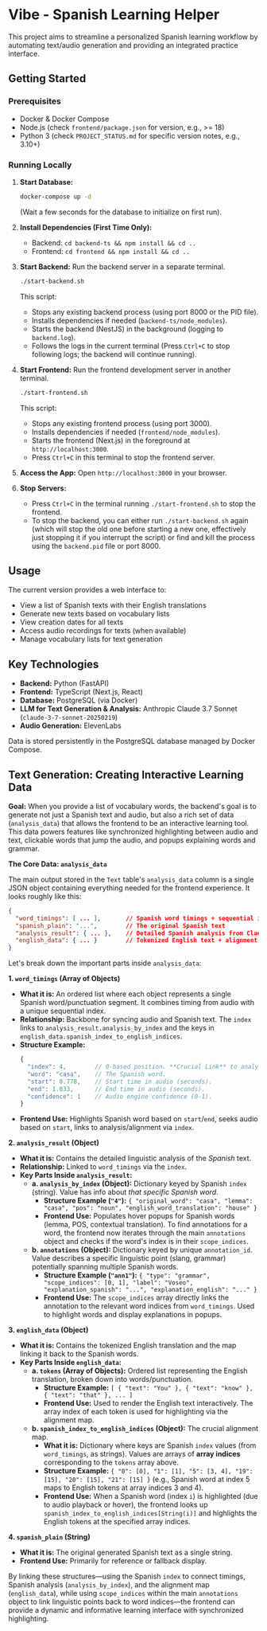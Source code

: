 # Vibe - Spanish Learning Helper

This project aims to streamline a personalized Spanish learning workflow by automating text/audio generation and providing an integrated practice interface.

## Getting Started

### Prerequisites

*   Docker & Docker Compose
*   Node.js (check `frontend/package.json` for version, e.g., >= 18)
*   Python 3 (check `PROJECT_STATUS.md` for specific version notes, e.g., 3.10+)

### Running Locally

1.  **Start Database:**
    ```bash
    docker-compose up -d
    ```
    (Wait a few seconds for the database to initialize on first run).

2.  **Install Dependencies (First Time Only):**
    *   Backend: `cd backend-ts && npm install && cd ..`
    *   Frontend: `cd frontend && npm install && cd ..`

3.  **Start Backend:** Run the backend server in a separate terminal.
    ```bash
    ./start-backend.sh 
    ```
    This script:
    *   Stops any existing backend process (using port 8000 or the PID file).
    *   Installs dependencies if needed (`backend-ts/node_modules`).
    *   Starts the backend (NestJS) in the background (logging to `backend.log`).
    *   Follows the logs in the current terminal (Press `Ctrl+C` to stop following logs; the backend will continue running).

4.  **Start Frontend:** Run the frontend development server in another terminal.
    ```bash
    ./start-frontend.sh
    ```
    This script:
    *   Stops any existing frontend process (using port 3000).
    *   Installs dependencies if needed (`frontend/node_modules`).
    *   Starts the frontend (Next.js) in the foreground at `http://localhost:3000`.
    *   Press `Ctrl+C` in this terminal to stop the frontend server.

5.  **Access the App:** Open `http://localhost:3000` in your browser.

6.  **Stop Servers:** 
    *   Press `Ctrl+C` in the terminal running `./start-frontend.sh` to stop the frontend.
    *   To stop the backend, you can either run `./start-backend.sh` again (which will stop the old one before starting a new one, effectively just stopping it if you interrupt the script) or find and kill the process using the `backend.pid` file or port 8000.

## Usage

The current version provides a web interface to:
*   View a list of Spanish texts with their English translations
*   Generate new texts based on vocabulary lists
*   View creation dates for all texts
*   Access audio recordings for texts (when available)
*   Manage vocabulary lists for text generation

## Key Technologies

*   **Backend:** Python (FastAPI)
*   **Frontend:** TypeScript (Next.js, React)
*   **Database:** PostgreSQL (via Docker)
*   **LLM for Text Generation & Analysis:** Anthropic Claude 3.7 Sonnet (`claude-3-7-sonnet-20250219`)
*   **Audio Generation:** ElevenLabs

Data is stored persistently in the PostgreSQL database managed by Docker Compose.

## Text Generation: Creating Interactive Learning Data

**Goal:** When you provide a list of vocabulary words, the backend's goal is to generate not just a Spanish text and audio, but also a rich set of data (`analysis_data`) that allows the frontend to be an interactive learning tool. This data powers features like synchronized highlighting between audio and text, clickable words that jump the audio, and popups explaining words and grammar.

**The Core Data: `analysis_data`**

The main output stored in the `Text` table's `analysis_data` column is a single JSON object containing everything needed for the frontend experience. It looks roughly like this:

```json
{
  "word_timings": [ ... ],       // Spanish word timings + sequential index
  "spanish_plain": "...",        // The original Spanish text
  "analysis_result": { ... },    // Detailed Spanish analysis from Claude AI
  "english_data": { ... }        // Tokenized English text + alignment map
}
```

Let's break down the important parts inside `analysis_data`:

**1. `word_timings` (Array of Objects)**

*   **What it is:** An ordered list where each object represents a single Spanish word/punctuation segment. It combines timing from audio with a unique sequential index.
*   **Relationship:** Backbone for syncing audio and Spanish text. The `index` links to `analysis_result.analysis_by_index` and the keys in `english_data.spanish_index_to_english_indices`.
*   **Structure Example:**
    ```typescript
    {
      "index": 4,        // 0-based position. **Crucial Link** to analysis & alignment.
      "word": "casa",    // The Spanish word.
      "start": 0.778,    // Start time in audio (seconds).
      "end": 1.033,      // End time in audio (seconds).
      "confidence": 1    // Audio engine confidence (0-1).
    }
    ```
*   **Frontend Use:** Highlights Spanish word based on `start`/`end`, seeks audio based on `start`, links to analysis/alignment via `index`.

**2. `analysis_result` (Object)**

*   **What it is:** Contains the detailed linguistic analysis of the *Spanish* text.
*   **Relationship:** Linked to `word_timings` via the `index`.
*   **Key Parts Inside `analysis_result`:**
    *   **a. `analysis_by_index` (Object):** Dictionary keyed by Spanish `index` (string). Value has info about *that specific Spanish word*.
        *   **Structure Example (`"4"`):** `{ "original_word": "casa", "lemma": "casa", "pos": "noun", "english_word_translation": "house" }`
        *   **Frontend Use:** Populates hover popups for Spanish words (lemma, POS, contextual translation). To find annotations for a word, the frontend now iterates through the main `annotations` object and checks if the word's index is in their `scope_indices`.
    *   **b. `annotations` (Object):** Dictionary keyed by unique `annotation_id`. Value describes a specific linguistic point (slang, grammar) potentially spanning multiple Spanish words.
        *   **Structure Example (`"ann1"`):** `{ "type": "grammar", "scope_indices": [0, 1], "label": "Voseo", "explanation_spanish": "...", "explanation_english": "..." }`
        *   **Frontend Use:** The `scope_indices` array directly links the annotation to the relevant word indices from `word_timings`. Used to highlight words and display explanations in popups.

**3. `english_data` (Object)**

*   **What it is:** Contains the tokenized English translation and the map linking it back to the Spanish words.
*   **Key Parts Inside `english_data`:**
    *   **a. `tokens` (Array of Objects):** Ordered list representing the English translation, broken down into words/punctuation.
        *   **Structure Example:** `[ { "text": "You" }, { "text": "know" }, { "text": "that" }, ... ]`
        *   **Frontend Use:** Used to render the English text interactively. The array index of each token is used for highlighting via the alignment map.
    *   **b. `spanish_index_to_english_indices` (Object):** The crucial alignment map.
        *   **What it is:** Dictionary where keys are Spanish `index` values (from `word_timings`, as strings). Values are arrays of **array indices** corresponding to the `tokens` array above.
        *   **Structure Example:** `{ "0": [0], "1": [1], "5": [3, 4], "19": [15], "20": [15], "21": [15] }` (e.g., Spanish word at index 5 maps to English tokens at array indices 3 and 4).
        *   **Frontend Use:** When a Spanish word (index `i`) is highlighted (due to audio playback or hover), the frontend looks up `spanish_index_to_english_indices[String(i)]` and highlights the English tokens at the specified array indices.

**4. `spanish_plain` (String)**

*   **What it is:** The original generated Spanish text as a single string.
*   **Frontend Use:** Primarily for reference or fallback display.

By linking these structures—using the Spanish `index` to connect timings, Spanish analysis (`analysis_by_index`), and the alignment map (`english_data`), while using `scope_indices` within the main `annotations` object to link linguistic points back to word indices—the frontend can provide a dynamic and informative learning interface with synchronized highlighting. 